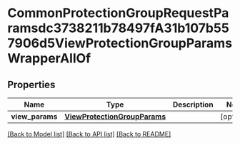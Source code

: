 # CommonProtectionGroupRequestParamsdc3738211b78497fA31b107b557906d5ViewProtectionGroupParamsWrapperAllOf


## Properties
Name | Type | Description | Notes
------------ | ------------- | ------------- | -------------
**view_params** | [**ViewProtectionGroupParams**](ViewProtectionGroupParams.md) |  | [optional] 

[[Back to Model list]](../README.md#documentation-for-models) [[Back to API list]](../README.md#documentation-for-api-endpoints) [[Back to README]](../README.md)


